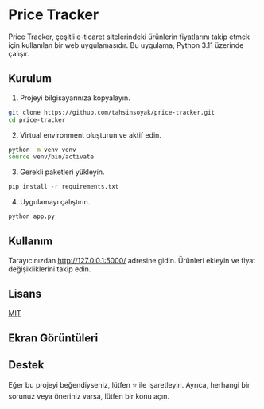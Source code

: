 # Price Tracker

Price Tracker, çeşitli e-ticaret sitelerindeki ürünlerin fiyatlarını takip etmek için kullanılan bir web uygulamasıdır. Bu uygulama, Python 3.11 üzerinde çalışır.

## Kurulum

1. Projeyi bilgisayarınıza kopyalayın.

```bash
git clone https://github.com/tahsinsoyak/price-tracker.git
cd price-tracker
```

2. Virtual environment oluşturun ve aktif edin.

```bash
python -m venv venv
source venv/bin/activate
``` 

3. Gerekli paketleri yükleyin.

```bash
pip install -r requirements.txt
```

4. Uygulamayı çalıştırın.

```bash
python app.py
```

## Kullanım
Tarayıcınızdan http://127.0.0.1:5000/ adresine gidin.
Ürünleri ekleyin ve fiyat değişikliklerini takip edin.

## Lisans
[MIT](https://choosealicense.com/licenses/mit/)

## Ekran Görüntüleri

## Destek
Eğer bu projeyi beğendiyseniz, lütfen ⭐️ ile işaretleyin. Ayrıca, herhangi bir sorunuz veya öneriniz varsa, lütfen bir konu açın.

